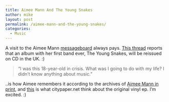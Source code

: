 ```yaml
---
title: Aimee Mann And The Young Snakes
author: mike
layout: post
permalink: /aimee-mann-and-the-young-snakes/
categories:
  - Music
---
```

A visit to the Aimee Mann <a target="_blank" href="http://www.aimeemann.com/messageboard/">messageboard</a> always pays. <a target="_blank" href="http://www.aimeemann.com/messageboard/viewthread.php?tid=3276">This thread</a> reports that an album with her first band ever, The Young Snakes, will be reissued on CD in the UK. :) 

> &#8220;I was this 18-year-old in crisis. What was I going to do with my life? I didn&#8217;t know anything about music.&#8221;

..is how Aimee remembers it according to the archives of <a target="_blank" href="http://www.aimeemanninprint.com/">Aimee Mann in print</a>, and <a target="_blank" href="http://www.citypaper.net/articles/011702/mus.cds4.shtml">this</a> is what citypaper.net think about the original vinyl ep. I&#8217;m excited. :)